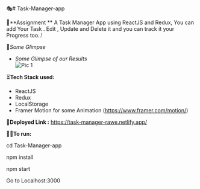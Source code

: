 🎭# Task-Manager-app

🎃**Assignment **
A Task Manager App using ReactJS and Redux, You can add Your Task . Edit , Update and Delete it and you can track it your Progress too..!


🚀*Some Glimpse*

- *Some Glimpse of our Results*<br>
![Pic 1](Preview/fullvid.gif)

⏳**Tech Stack used:**

* ReactJS
* Redux
* LocalStorage
* Framer Motion for some Animation (https://www.framer.com/motion/)

💎**Deployed Link :** https://task-manager-rawe.netlify.app/


🏃‍♀️**To run:**

cd Task-Manager-app

npm install

npm start

Go to Localhost:3000
